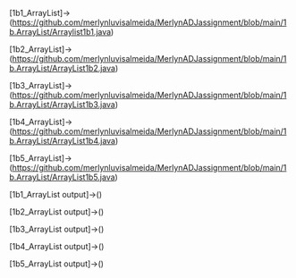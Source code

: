 [1b1_ArrayList]->(https://github.com/merlynluvisalmeida/MerlynADJassignment/blob/main/1b.ArrayList/Arraylist1b1.java)

[1b2_ArrayList]->(https://github.com/merlynluvisalmeida/MerlynADJassignment/blob/main/1b.ArrayList/ArrayList1b2.java)

[1b3_ArrayList]->(https://github.com/merlynluvisalmeida/MerlynADJassignment/blob/main/1b.ArrayList/ArrayList1b3.java)

[1b4_ArrayList]->(https://github.com/merlynluvisalmeida/MerlynADJassignment/blob/main/1b.ArrayList/ArrayList1b4.java)

[1b5_ArrayList]->(https://github.com/merlynluvisalmeida/MerlynADJassignment/blob/main/1b.ArrayList/ArrayList1b5.java)

[1b1_ArrayList output]->()

[1b2_ArrayList output]->()

[1b3_ArrayList output]->()

[1b4_ArrayList output]->()

[1b5_ArrayList output]->()
